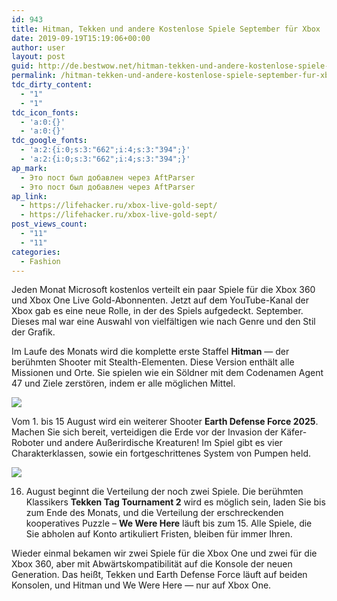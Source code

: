 ```yaml
---
id: 943
title: Hitman, Tekken und andere Kostenlose Spiele September für Xbox
date: 2019-09-19T15:19:06+00:00
author: user
layout: post
guid: http://de.bestwow.net/hitman-tekken-und-andere-kostenlose-spiele-september-fur-xbox/
permalink: /hitman-tekken-und-andere-kostenlose-spiele-september-fur-xbox/
tdc_dirty_content:
  - "1"
  - "1"
tdc_icon_fonts:
  - 'a:0:{}'
  - 'a:0:{}'
tdc_google_fonts:
  - 'a:2:{i:0;s:3:"662";i:4;s:3:"394";}'
  - 'a:2:{i:0;s:3:"662";i:4;s:3:"394";}'
ap_mark:
  - Это пост был добавлен через AftParser
  - Это пост был добавлен через AftParser
ap_link:
  - https://lifehacker.ru/xbox-live-gold-sept/
  - https://lifehacker.ru/xbox-live-gold-sept/
post_views_count:
  - "11"
  - "11"
categories:
  - Fashion
---
```

Jeden Monat Microsoft kostenlos verteilt ein paar Spiele für die Xbox 360 und Xbox One Live Gold-Abonnenten. Jetzt auf dem YouTube-Kanal der Xbox gab es eine neue Rolle, in der des Spiels aufgedeckt. September. Dieses mal war eine Auswahl von vielfältigen wie nach Genre und den Stil der Grafik.

  
Im Laufe des Monats wird die komplette erste Staffel **Hitman** — der berühmten Shooter mit Stealth-Elementen. Diese Version enthält alle Missionen und Orte. Sie spielen wie ein Söldner mit dem Codenamen Agent 47 und Ziele zerstören, indem er alle möglichen Mittel.

![](http://de.bestwow.net/wp-content/uploads/2019/09/hitman-tekken-i-drugie-besplatnye-igry-sentyabrya-dlya-vladel-cev-xbox-1.jpg) 

Vom 1. bis 15 August wird ein weiterer Shooter **Earth Defense Force 2025**. Machen Sie sich bereit, verteidigen die Erde vor der Invasion der Käfer-Roboter und andere Außerirdische Kreaturen! Im Spiel gibt es vier Charakterklassen, sowie ein fortgeschrittenes System von Pumpen held.

![](http://de.bestwow.net/wp-content/uploads/2019/09/hitman-tekken-i-drugie-besplatnye-igry-sentyabrya-dlya-vladel-cev-xbox-2.jpg) 

16. August beginnt die Verteilung der noch zwei Spiele. Die berühmten Klassikers **Tekken Tag Tournament 2** wird es möglich sein, laden Sie bis zum Ende des Monats, und die Verteilung der erschreckenden kooperatives Puzzle &#8211; **We Were Here** läuft bis zum 15. Alle Spiele, die Sie abholen auf Konto artikuliert Fristen, bleiben für immer Ihren.

Wieder einmal bekamen wir zwei Spiele für die Xbox One und zwei für die Xbox 360, aber mit Abwärtskompatibilität auf die Konsole der neuen Generation. Das heißt, Tekken und Earth Defense Force läuft auf beiden Konsolen, und Hitman und We Were Here — nur auf Xbox One.